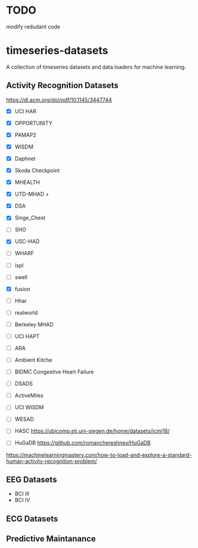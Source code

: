 # TODO
modify redudant code 

# timeseries-datasets
A collection of timeseries datasets and data loaders for machine learning.

## Activity Recognition Datasets
https://dl.acm.org/doi/pdf/10.1145/3447744

- [x] UCI HAR
- [x] OPPORTUNITY
- [x] PAMAP2
- [x] WISDM 
- [x] Daphnet
- [x] Skoda Checkpoint 
- [x] MHEALTH 
- [x] UTD-MHAD + 
- [x] DSA
- [x] Singe_Chest
- [ ] SHO
- [x] USC-HAD 
- [ ] WHARF
- [ ] ispl
- [ ] swell 
- [x] fusion 
- [ ] Hhar 
- [ ] realworld 
- [ ] Berkeley MHAD
- [ ] UCI HAPT
- [ ] ARA
- [ ] Ambient Kitche
- [ ] BIDMC Congestive Heart Failure
- [ ] DSADS
- [ ] ActiveMiles
- [ ] UCI WISDM
- [ ] WESAD
- [ ] HASC https://ubicomp.eti.uni-siegen.de/home/datasets/icmi18/
- [ ] HuGaDB https://github.com/romanchereshnev/HuGaDB



https://machinelearningmastery.com/how-to-load-and-explore-a-standard-human-activity-recognition-problem/
## EEG Datasets
- BCI III
- BCI IV


## ECG Datasets


## Predictive Maintanance





